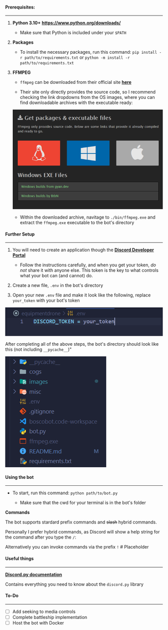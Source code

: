 #### Prerequisites:
-------------------

1. **Python 3.10+** **https://www.python.org/downloads/**

    * Make sure that Python is included under your `$PATH`

2. **Packages**
    * To install the necessary packages,
    run this command:
    `pip install -r path/to/requirements.txt` or
    `python -m install -r path/to/requirements.txt`

3. **FFMPEG**
    * `ffmpeg` can be downloaded from their official site **[here](https://ffmpeg.org/download.html)**

    * Their site only directly provides the source code, so I recommend checking the link dropdowns from the OS images, where you can find downloadable archives with the executable ready:

    ![alt text](/images/ffmpeg.png)

    * Within the downloaded archive, navitage to `./bin/ffmpeg.exe` and extract the `ffmpeg.exe` executable to the bot's directory


#### Further Setup
-------------------

1. You will need to create an application though the **[Discord Developer Portal](https://discordapp.com/developers/applications/me)**

    * Follow the instructions carefully, and when you get your token, *do not* share it with anyone else. This token is the key to what controls what your bot can (and cannot) do. 

2. Create a new file, `.env` in the bot's directory

3. Open your new `.env` file and make it look like the following, replace `your_token` with your bot's token

![alt text](/images/env.png)

After completing all of the above steps, the bot's directory should look like this (not including `__pycache__`)"

![alt text](/images/dir.png)


#### Using the bot
----------------------

* To start, run this command:
```python path/to/bot.py```

    * Make sure that the cwd for your terminal is in the bot's folder


**Commands**

The bot supports stardard prefix commands and ~~slash~~ hybrid commands. 

Personally I prefer hybrid commands, as Discord will show a help string for the command after you type the `/`:

Alternatively you can invoke commands via the prefix `!`
    # Placeholder


#### Useful things
-------------------
**[Discord.py  documentation](https://discordpy.readthedocs.io/en/latest/)**

Contains everything you need to know about the `discord.py` library


#### To-Do
-------------
- [ ] Add seeking to media controls
- [ ] Complete battleship implementation
- [ ] Host the bot with Docker